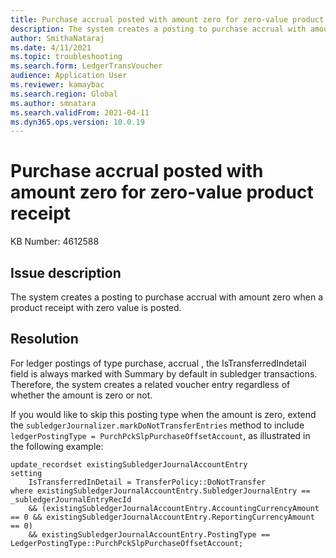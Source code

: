 ```yaml
---
title: Purchase accrual posted with amount zero for zero-value product receipt
description: The system creates a posting to purchase accrual with amount zero when a product receipt with zero value is posted
author: SmithaNataraj
ms.date: 4/11/2021
ms.topic: troubleshooting
ms.search.form: LedgerTransVoucher
audience: Application User
ms.reviewer: kamaybac
ms.search.region: Global
ms.author: smnatara
ms.search.validFrom: 2021-04-11
ms.dyn365.ops.version: 10.0.19
---
```


# Purchase accrual posted with amount zero for zero-value product receipt

KB Number: 4612588

## Issue description

The system creates a posting to purchase accrual with amount zero when a product receipt with zero value is posted.

## Resolution

For ledger postings of type purchase, accrual <!-- KFM: Is this two types ("purchase" and "accrual") or one type  ("purchase, accrual")? --> , the IsTransferredIndetail <!-- KFM: Please use the field label, not the internal name, unless the reader expects this --> field is always marked with Summary <!-- KFM: Do you mean the field has a value of "Summary"? --> by default in subledger transactions.  Therefore, the system creates a related voucher entry regardless of whether the amount is zero or not.

If you would like to skip this posting type when the amount is zero, extend the `subledgerJournalizer.markDoNotTransferEntries` method to include `ledgerPostingType = PurchPckSlpPurchaseOffsetAccount`, as illustrated in the following example:

```xpp
update_recordset existingSubledgerJournalAccountEntry
setting
    IsTransferredInDetail = TransferPolicy::DoNotTransfer
where existingSubledgerJournalAccountEntry.SubledgerJournalEntry == _subledgerJournalEntryRecId
    && (existingSubledgerJournalAccountEntry.AccountingCurrencyAmount == 0 && existingSubledgerJournalAccountEntry.ReportingCurrencyAmount == 0)
    && existingSubledgerJournalAccountEntry.PostingType == LedgerPostingType::PurchPckSlpPurchaseOffsetAccount;
```

